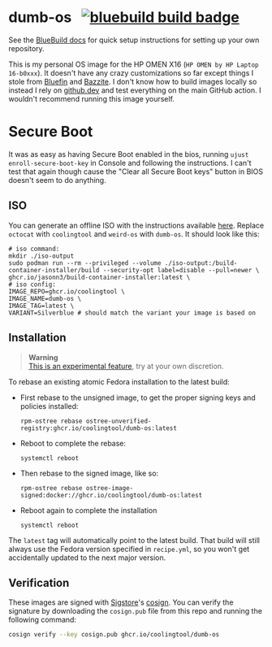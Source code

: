 # dumb-os &nbsp; [![bluebuild build badge](https://github.com/coolingtool/dumb-os/actions/workflows/build.yml/badge.svg)](https://github.com/coolingtool/dumb-os/actions/workflows/build.yml)

See the [BlueBuild docs](https://blue-build.org/how-to/setup/) for quick setup instructions for setting up your own repository.

This is my personal OS image for the HP OMEN X16 (`HP OMEN by HP Laptop 16-b0xxx`).
It doesn't have any crazy customizations so far except things I stole from [Bluefin](https://projectbluefin.io/) and [Bazzite](https://bazzite.gg/).
I don't know how to build images locally so instead I rely on [github.dev](https://github.dev/CoolingTool/dumb-os) and test everything on the main GitHub action.
I wouldn't recommend running this image yourself.

# Secure Boot
It was as easy as having Secure Boot enabled in the bios, running `ujust enroll-secure-boot-key` in Console and following the instructions.
I can't test that again though cause the "Clear all Secure Boot keys" button in BIOS doesn't seem to do anything.

## ISO

You can generate an offline ISO with the instructions available [here](https://blue-build.org/learn/universal-blue/#fresh-install-from-an-iso). Replace `octocat` with `coolingtool` and `weird-os` with `dumb-os`. It should look like this:
```
# iso command:
mkdir ./iso-output
sudo podman run --rm --privileged --volume ./iso-output:/build-container-installer/build --security-opt label=disable --pull=newer \
ghcr.io/jasonn3/build-container-installer:latest \
# iso config:
IMAGE_REPO=ghcr.io/coolingtool \
IMAGE_NAME=dumb-os \
IMAGE_TAG=latest \
VARIANT=Silverblue # should match the variant your image is based on
```

## Installation

> **Warning**  
> [This is an experimental feature](https://www.fedoraproject.org/wiki/Changes/OstreeNativeContainerStable), try at your own discretion.

To rebase an existing atomic Fedora installation to the latest build:

- First rebase to the unsigned image, to get the proper signing keys and policies installed:
  ```
  rpm-ostree rebase ostree-unverified-registry:ghcr.io/coolingtool/dumb-os:latest
  ```
- Reboot to complete the rebase:
  ```
  systemctl reboot
  ```
- Then rebase to the signed image, like so:
  ```
  rpm-ostree rebase ostree-image-signed:docker://ghcr.io/coolingtool/dumb-os:latest
  ```
- Reboot again to complete the installation
  ```
  systemctl reboot
  ```

The `latest` tag will automatically point to the latest build. That build will still always use the Fedora version specified in `recipe.yml`, so you won't get accidentally updated to the next major version.

## Verification

These images are signed with [Sigstore](https://www.sigstore.dev/)'s [cosign](https://github.com/sigstore/cosign). You can verify the signature by downloading the `cosign.pub` file from this repo and running the following command:

```bash
cosign verify --key cosign.pub ghcr.io/coolingtool/dumb-os
```
